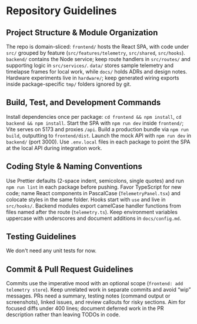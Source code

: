 # Repository Guidelines

## Project Structure & Module Organization

The repo is domain-sliced: `frontend/` hosts the React SPA, with code under `src/` grouped by feature (`src/features/telemetry`, `src/shared`, `src/hooks`). `backend/` contains the Node service; keep route handlers in `src/routes/` and supporting logic in `src/services/`. `data/` stores sample telemetry and timelapse frames for local work, while `docs/` holds ADRs and design notes. Hardware experiments live in `hardware/`; keep generated wiring exports inside package-specific `tmp/` folders ignored by git.

## Build, Test, and Development Commands

Install dependencies once per package: `cd frontend && npm install`, `cd backend && npm install`. Start the SPA with `npm run dev` inside `frontend/`; Vite serves on 5173 and proxies `/api`. Build a production bundle via `npm run build`, outputting to `frontend/dist`. Launch the mock API with `npm run dev` in `backend/` (port 3000). Use `.env.local` files in each package to point the SPA at the local API during integration work.

## Coding Style & Naming Conventions

Use Prettier defaults (2-space indent, semicolons, single quotes) and run `npm run lint` in each package before pushing. Favor TypeScript for new code; name React components in PascalCase (`TelemetryPanel.tsx`) and colocate styles in the same folder. Hooks start with `use` and live in `src/hooks/`. Backend modules export camelCase handler functions from files named after the route (`telemetry.ts`). Keep environment variables uppercase with underscores and document additions in `docs/config.md`.

## Testing Guidelines

We don't need any unit tests for now.

## Commit & Pull Request Guidelines

Commits use the imperative mood with an optional scope (`frontend: add telemetry store`). Keep unrelated work in separate commits and avoid “wip” messages. PRs need a summary, testing notes (command output or screenshots), linked issues, and review callouts for risky sections. Aim for focused diffs under 400 lines; document deferred work in the PR description rather than leaving TODOs in code.

